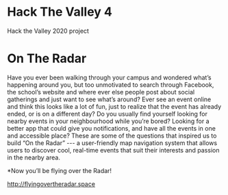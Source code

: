 # Hack The Valley 4
Hack the Valley 2020 project

# On The Radar

Have you ever been walking through your campus and wondered what’s happening around you, but too unmotivated to search through Facebook, the school’s website and where ever else people post about social gatherings and just want to see what’s around? Ever see an event online and think this looks like a lot of fun, just to realize that the event has already ended, or is on a different day? Do you usually find yourself looking for nearby events in your neighbourhood while you’re bored? Looking for a better app that could give you notifications, and have all the events in one and accessible place? These are some of the questions that inspired us to build “On the Radar” --- a user-friendly map navigation system that allows users to discover cool, real-time events that suit their interests and passion in the nearby area. 

*Now you’ll be flying over the Radar!

http://flyingovertheradar.space
